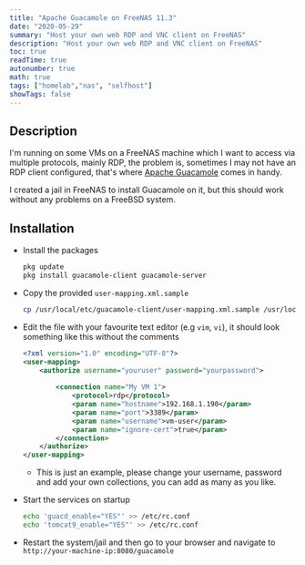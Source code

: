 ```yaml
---
title: "Apache Guacamole on FreeNAS 11.3"
date: "2020-05-29"
summary: "Host your own web RDP and VNC client on FreeNAS"
description: "Host your own web RDP and VNC client on FreeNAS"
toc: true
readTime: true
autonumber: true
math: true
tags: ["homelab","nas", "selfhost"]
showTags: false
---
```


## Description

I'm running on some VMs on a FreeNAS machine which I want to access via multiple protocols, mainly RDP, the problem is,
sometimes I may not have an RDP client configured, that's where [Apache Guacamole](https://guacamole.apache.org) comes
in handy.

I created a jail in FreeNAS to install Guacamole on it, but this should work without any problems on a FreeBSD system.

## Installation

 - Install the packages
 
   ```sh
   pkg update
   pkg install guacamole-client guacamole-server
   ```
   
 - Copy the provided `user-mapping.xml.sample`
 
   ```sh
   cp /usr/local/etc/guacamole-client/user-mapping.xml.sample /usr/local/etc/guacamole-client/user-mapping.xml
   ```

 - Edit the file with your favourite text editor (e.g ```vim```, ```vi```), it should look something like this without the comments

   ```xml
   <?xml version="1.0" encoding="UTF-8"?>
   <user-mapping>
       <authorize username="youruser" password="yourpassword">
       
           <connection name="My VM 1">
               <protocol>rdp</protocol>
               <param name="hostname">192.168.1.190</param>
               <param name="port">3389</param>
               <param name="username">vm-user</param>
               <param name="ignore-cert">true</param>
           </connection>
       </authorize>
   </user-mapping>
   ```
        
   - This is just an example, please change your username, password and add your own collections, you can add as many as you like.
    
    
 - Start the services on startup
 
   ```sh
   echo 'guacd_enable="YES"' >> /etc/rc.conf
   echo 'tomcat9_enable="YES"' >> /etc/rc.conf
   ```

            
 - Restart the system/jail and then go to your browser and navigate to ```http://your-machine-ip:8080/guacamole```
